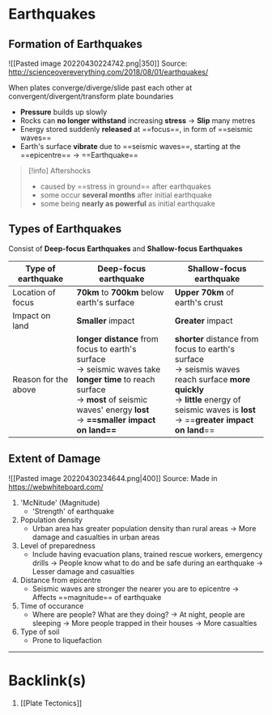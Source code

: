 # Earthquakes
## Formation of Earthquakes
![[Pasted image 20220430224742.png|350]]
Source: http://scienceovereverything.com/2018/08/01/earthquakes/

When plates converge/diverge/slide past each other at convergent/divergent/transform plate boundaries
- **Pressure** builds up slowly
- Rocks can **no longer withstand** increasing **stress** -> **Slip** many metres
- Energy stored suddenly **released** at ==focus==, in form of ==seismic waves==
- Earth's surface **vibrate** due to ==seismic waves==, starting at the ==epicentre== -> ==Earthquake==

>[!info] Aftershocks
>- caused by ==stress in ground== after earthquakes
>- some occur **several months** after initial earthquake
>- some being **nearly as powerful** as initial earthquake


## Types of Earthquakes
Consist of **Deep-focus Earthquakes** and **Shallow-focus Earthquakes**

| Type of earthquake | Deep-focus earthquake                                                                                                                                                                                         | Shallow-focus earthquake        |
| ------------------ | ------------------------------------------------------------------------------------------------------------------------------------------------------------------------------------------------------------- | ------------------------------- |
| Location of focus  | **70km** to **700km** below earth's surface                                                                                                                                                                   | **Upper 70km** of earth's crust |
| Impact on land     | **Smaller** impact | **Greater** impact              |
| Reason for the above              | **longer distance** from focus to earth's surface<br>-> seismic waves take **longer time** to reach surface<br>-> **most** of seismic waves' energy **lost**<br>-> **==smaller impact on land==**     |                                                                                                                                                                                                                 **shorter** distance from focus to earth's surface<br>-> seismis waves reach surface **more quickly**<br>-> **little** energy of seismic waves is **lost**<br>-> ==**greater impact on land**==                               |

## Extent of Damage
![[Pasted image 20220430234644.png|400]]
Source: Made in https://webwhiteboard.com/

1. 'McNitude' (Magnitude)
    - 'Strength' of earthquake
2. Population density
    - Urban area has greater population density than rural areas
    -> More damage and casualties in urban areas
3. Level of preparedness
    - Include having evacuation plans, trained rescue workers, emergency drills
    -> People know what to do and be safe during an earthquake
    -> Lesser damage and casualties
4. Distance from epicentre
    - Seismic waves are stronger the nearer you are to epicentre
    -> Affects ==magnitude== of earthquake
5. Time of occurance
    - Where are people? What are they doing?
    -> At night, people are sleeping
    -> More people trapped in their houses
    -> More casualties
6. Type of soil
    - Prone to liquefaction

---
# Backlink(s)
1. [[Plate Tectonics]]
